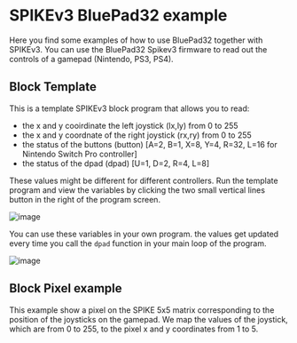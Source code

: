 # SPIKEv3 BluePad32 example

Here you find some examples of how to use BluePad32 together with SPIKEv3. You can use the BluePad32 Spikev3 firmware to read out the controls of a gamepad (Nintendo, PS3, PS4).

## Block Template
This is a template SPIKEv3 block program that allows you to read:
- the x and y cooirdinate the left joystick (lx,ly) from 0 to 255
- the x and y coordnate of the right joystick (rx,ry) from 0 to 255
- the status of the buttons (button) [A=2, B=1, X=8, Y=4, R=32, L=16 for Nintendo Switch Pro controller]
- the status of the dpad (dpad) [U=1, D=2, R=4, L=8]

These values might be different for different controllers. Run the template program and view the variables by clicking the two small vertical lines button in the right of the program screen.


![image](https://github.com/antonvh/PUPRemote/assets/51531682/1c5ceb8f-6049-4a44-bed5-5a8ec795ffe0)

You can use these variables in your own program. the values get updated every time you call the `dpad` function in your main loop of the program.

![image](https://github.com/antonvh/PUPRemote/assets/51531682/8c165b6a-9cc7-4647-8d25-39db9bff441b)

## Block Pixel example
This example show a pixel on the SPIKE 5x5 matrix corresponding to the position of the joysticks on the gamepad. We map the values of the joystick, which are from 0 to 255, to the pixel x and y coordinates from 1 to 5.
